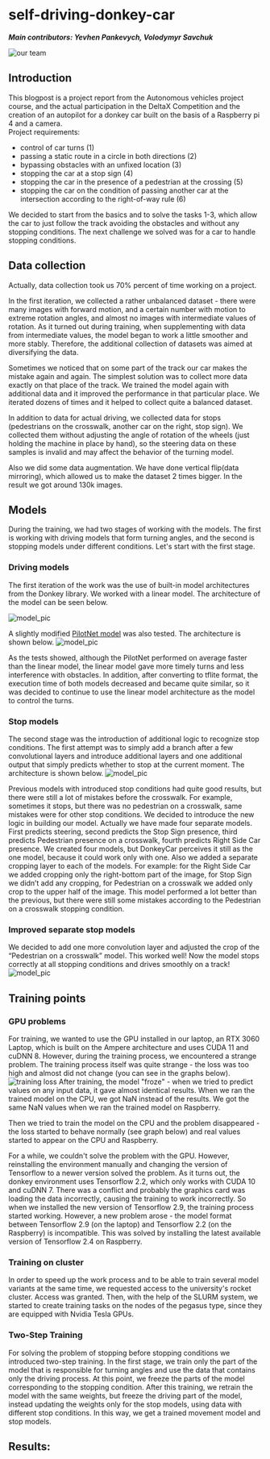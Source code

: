 # self-driving-donkey-car

_**Main contributors: Yevhen Pankevych, Volodymyr Savchuk**_

![our team](https://drive.google.com/uc?export=view&id=1I-1pKCJ9ZUCGO2zQIjtubc8Pufu-miKH)

## Introduction 

This blogpost is a project report from the Autonomous vehicles project course, and the actual participation 
in the DeltaX Competition and the creation of an autopilot for a donkey car built on the basis of a Raspberry pi 4 and a camera.  
Project requirements:
 * control of car turns (1)
 * passing a static route in a circle in both directions (2)
 * bypassing obstacles with an unfixed location (3)
 * stopping the car at a stop sign (4)
 * stopping the car in the presence of a pedestrian at the crossing (5)
 * stopping the car on the condition of passing another car at the intersection according to the right-of-way rule (6)

We decided to start from the basics and to solve the tasks 1-3, which allow the car to just follow the 
track avoiding the obstacles and without any stopping conditions. The next challenge we solved was for a car to handle stopping conditions. 


## Data collection

Actually, data collection took us 70% percent of time working on a project. 

In the first iteration, we collected a rather unbalanced dataset - there were many images with forward motion, and a certain number with motion to extreme rotation angles, and almost no images with intermediate values ​​of rotation. As it turned out during training, when supplementing with data from intermediate values, the model began to work a little smoother and more stably. Therefore, the additional collection of datasets was aimed at diversifying the data.

Sometimes we noticed that on some part of the track our car makes the mistake again and again. The simplest solution was to collect more data exactly on that place of the track. We trained the model again with additional data and it improved the performance in that particular place. We iterated dozens of times and it helped to collect quite a balanced dataset.

In addition to data for actual driving, we collected data for stops (pedestrians on the crosswalk, another car on the right, stop sign). We collected them without adjusting the angle of rotation of the wheels (just holding the machine in place by hand), so the steering data on these samples is invalid and may affect the behavior of the turning model.

Also we did some data augmentation. We have done vertical flip(data mirroring), which allowed us to make the dataset 2 times bigger. In the result we got around 130k images.

## Models

During the training, we had two stages of working with the models. 
The first is working with driving models that form turning angles, 
and the second is stopping models under different conditions. 
Let's start with the first stage.

### Driving models

The first iteration of the work was the use of built-in model architectures from the Donkey library. We worked with a linear model. The architecture of the model can be seen below.

![model_pic]()

A slightly modified [PilotNet model](https://github.com/lhzlhz/PilotNet) was also tested. The architecture is shown below.
![model_pic]()

As the tests showed, although the PilotNet performed on average faster than the linear model, the linear model gave more timely turns and less interference with obstacles. In addition, after converting to tflite format, the execution time of both models decreased and became quite similar, so it was decided to continue to use the linear model architecture as the model to control the turns.

### Stop models

The second stage was the introduction of additional logic to recognize stop conditions. The first attempt was to simply add a branch after a few convolutional layers and introduce additional layers and one additional output that simply predicts whether to stop at the current moment. The architecture is shown below.
![model_pic]()

Previous models with introduced stop conditions had quite good results, but there were still a lot of mistakes before the crosswalk. For example, sometimes it stops, but there was no pedestrian on a crosswalk, same mistakes were for other stop conditions. We decided to introduce the new logic in building our model. Actually we have made four separate models. First predicts steering, second predicts the Stop Sign presence, third predicts Pedestrian presence on a crosswalk, fourth predicts Right Side Car presence. We created four models, but DonkeyCar perceives it still as the one model, because it could work only with one. Also we added a separate cropping layer to each of the models. For example: for the Right Side Car we added cropping only the right-bottom part of the image, for Stop Sign we didn’t add any cropping, for Pedestrian on a crosswalk we added only crop to the upper half of the image. This model performed a lot better than the previous, but there were still some mistakes according to the Pedestrian on a crosswalk stopping condition.

### Improved separate stop models
We decided to add one more convolution layer and adjusted the crop of the “Pedestrian on a crosswalk” model. This worked well! Now the model stops correctly at all stopping conditions and drives smoothly on a track!
![model_pic]()


## Training points

### GPU problems
For training, we wanted to use the GPU installed in our laptop, an RTX 3060 Laptop, which is built on the Ampere architecture and uses CUDA 11 and cuDNN 8. However, during the training process, we encountered a strange problem. The training process itself was quite strange - the loss was too high and almost did not change (you can see in the graphs below).
![training loss]()
After training, the model "froze" - when we tried to predict values ​​on any input data, it gave almost identical results. When we ran the trained model on the CPU, we got NaN instead of the results. We got the same NaN values when we ran the trained model on Raspberry.

Then we tried to train the model on the CPU and the problem disappeared - the loss started to behave normally (see graph below) and real values started to appear on the CPU and Raspberry.

For a while, we couldn't solve the problem with the GPU. However, reinstalling the environment manually and changing the version of Tensorflow to a newer version solved the problem. As it turns out, the donkey environment uses Tensorflow 2.2, which only works with CUDA 10 and cuDNN 7. There was a conflict and probably the graphics card was loading the data incorrectly, causing the training to work incorrectly. So when we installed the new version of Tensorflow 2.9, the training process started working. However, a new problem arose - the model format between Tensorflow 2.9 (on the laptop) and Tensorflow 2.2 (on the Raspberry) is incompatible. This was solved by installing the latest available version of Tensorflow 2.4 on Raspberry.

### Training on cluster 

In order to speed up the work process and to be able to train several model variants at the same time, we requested access to the university's rocket cluster.  Access was granted. Then, with the help of the SLURM system, we started to create training tasks on the nodes of the pegasus type, since they are equipped with Nvidia Tesla GPUs.

### Two-Step Training

For solving the problem of stopping before stopping conditions we introduced two-step training. In the first stage, we train only the part of the model that is responsible for turning angles and use the data that contains only the driving process. At this point, we freeze the parts of the model corresponding to the stopping condition. After this training, we retrain the model with the same weights, but freeze the driving part of the model, instead updating the weights only for the stop models, using data with different stop conditions. In this way, we get a trained movement model and stop models.

## Results:
